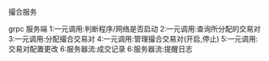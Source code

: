 撮合服务

grpc 服务端
1:一元调用:判断程序/网络是否启动
2:一元调用:查询所分配的交易对
3:一元调用:分配撮合交易对
4:一元调用:管理撮合交易对(开启,停止)
5:一元调用:交易对配置更改
6:服务器流:成交记录
6:服务器流:提醒日志





